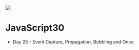 ﻿![](https://javascript30.com/images/JS3-social-share.png)

# JavaScript30

* Day  25 - Event Capture, Propagation, Bubbling and Once

